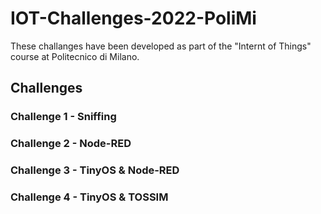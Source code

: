# IOT-Challenges-2022-PoliMi
These challanges have been developed as part of the "Internt of Things" course at Politecnico di Milano.


## Challenges
### Challenge 1 - Sniffing
### Challenge 2 - Node-RED
### Challenge 3 - TinyOS & Node-RED
### Challenge 4 - TinyOS & TOSSIM
